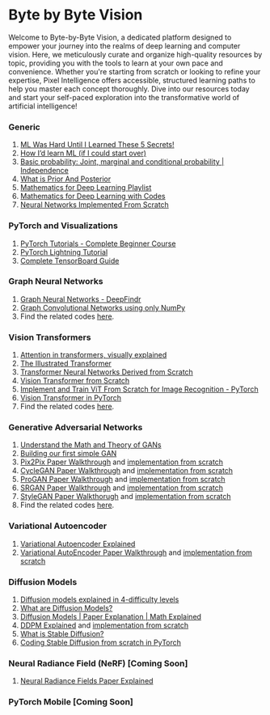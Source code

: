 # Byte by Byte Vision

Welcome to Byte-by-Byte Vision, a dedicated platform designed to empower your journey into the realms of deep learning and computer vision. Here, we meticulously curate and organize high-quality resources by topic, providing you with the tools to learn at your own pace and convenience. Whether you're starting from scratch or looking to refine your expertise, Pixel Intelligence offers accessible, structured learning paths to help you master each concept thoroughly. Dive into our resources today and start your self-paced exploration into the transformative world of artificial intelligence!

### Generic
  1. [ML Was Hard Until I Learned These 5 Secrets!](https://youtu.be/sJBO7rMR8ks?si=h9BtP0x1ywFW8U42)
  2. [How I’d learn ML (if I could start over)](https://youtu.be/gUmagAluXpk?si=4wiRwhonibEh2gsj)
  3. [Basic probability: Joint, marginal and conditional probability | Independence](https://youtu.be/SrEmzdOT65s?si=v-tQQ4b2aJe5KcbW)
  4. [What is Prior And Posterior](https://youtu.be/CHwM6dIec44?si=KQz9rLYME8cGPvIy)
  5. [Mathematics for Deep Learning Playlist](https://youtube.com/playlist?list=PL05umP7R6ij0bo4UtMdzEJ6TiLOqj4ZCm&si=m-2OnjVGfYuPKtr-)
  6. [Mathematics for Deep Learning with Codes](https://github.com/SoR-D/Mathematics-for-Deep-Learning)
  3. [Neural Networks Implemented From Scratch](https://youtube.com/playlist?list=PLhhyoLH6IjfzqE1Z9uGrTb66tcu311C7c&si=mHr4ANM7UzoxITbj)

### PyTorch and Visualizations
  1. [PyTorch Tutorials - Complete Beginner Course](https://youtube.com/playlist?list=PLqnslRFeH2UrcDBWF5mfPGpqQDSta6VK4&si=jOWoiKW3T1lTg_26)
  2. [PyTorch Lightning Tutorial](https://youtube.com/playlist?list=PLhhyoLH6IjfyL740PTuXef4TstxAK6nGP&si=ew27ODqjWKA1M1nz)
  3. [Complete TensorBoard Guide](https://youtu.be/k7KfYXXrOj0?si=uWwhut7UsE3KXl0G)

### Graph Neural Networks
  1. [Graph Neural Networks - DeepFindr](https://youtube.com/playlist?list=PLV8yxwGOxvvoNkzPfCx2i8an--Tkt7O8Z&si=VBMF5Zl8v-LJ-71k)
  2. [Graph Convolutional Networks using only NumPy](https://youtu.be/8qTnNXdkF1Q?si=o_z2rY6pjOVw6xwZ)
  3. Find the related codes [here](https://github.com/SoumyaratnaDebnath/Byte-by-Byte-Vision/tree/main/graph-convolution-networks-from-scratch).

### Vision Transformers
  1. [Attention in transformers, visually explained](https://youtu.be/eMlx5fFNoYc?si=pRbSARHssr38LjWx)
  2. [The Illustrated Transformer](https://jalammar.github.io/illustrated-transformer/)
  3. [Transformer Neural Networks Derived from Scratch](https://youtu.be/kWLed8o5M2Y?si=LoDpokjuaE_Lo5p3)
  4. [Vision Transformer from Scratch](https://youtu.be/pACWvXc-GLs?si=LIn29f-xGkUYy-H0)
  5. [Implement and Train ViT From Scratch for Image Recognition - PyTorch](https://youtu.be/Vonyoz6Yt9c?si=1bSgFETiMPXqw-ss)
  6. [Vision Transformer in PyTorch](https://youtu.be/ovB0ddFtzzA?si=jr6tgb0vMZpMO5DK)
  7. Find the related codes [here](https://github.com/SoumyaratnaDebnath/Byte-by-Byte-Vision/tree/main/vision-trasnformer-from-scratch).

### Generative Adversarial Networks
  1. [Understand the Math and Theory of GANs](https://youtu.be/J1aG12dLo4I?si=vuS8el8bImDw75l8)
  2. [Building our first simple GAN](https://youtu.be/OljTVUVzPpM?si=X2-mJx_7N_Z1jU4B)
  3. [Pix2Pix Paper Walkthrough](https://youtu.be/9SGs4Nm0VR4?si=UrbZG-GxCaAsDpbf) and [implementation from scratch](https://youtu.be/SuddDSqGRzg?si=l6eIx9cxyWoqzhuP)
  5. [CycleGAN Paper Walkthrough](https://youtu.be/5jziBapziYE?si=-mCy8ae3o42zWZ_H) and [implementation from scratch](https://youtu.be/4LktBHGCNfw?si=3Jue5Qen5gac20lh)
  7. [ProGAN Paper Walkthrough](https://youtu.be/lhs78if-E7E?si=JYt_qQjUiuKKfdl4) and [implementation from scratch](https://youtu.be/nkQHASviYac?si=uyfIQb0at9BYBHU8)
  8. [SRGAN Paper Walkthrough](https://youtu.be/fx-rXMcKlQc?si=88k7HFX1hPCx-olV) and [implementation from scratch](https://youtu.be/7FO9qDOhRCc?si=hT992fUyBe2_72Hc)
  9. [StyleGAN Paper Walkthorugh](https://youtu.be/qZuoU23ACTo?si=ZLgHJ39Wfhc-yO2Q) and [implementation from scratch](https://www.kaggle.com/code/tauilabdelilah/stylegan-implementation-from-scratch-pytorch)
  10. Find the related codes [here](https://github.com/SoumyaratnaDebnath/Byte-by-Byte-Vision/tree/main/GANs-implemented-from-scratch).

### Variational Autoencoder
  1. [Variational Autoencoder Explained](https://youtu.be/iwEzwTTalbg?si=Wv4mQJKNllMZvM3q)
  2. [Variational AutoEncoder Paper Walkthrough](https://youtu.be/5bA6gwo36Cw?si=lEdLDp4zCgl6DSCQ) and [implementation from scratch](https://youtu.be/VELQT1-hILo?si=2BlGkoynHX-5Tdwh)
     
### Diffusion Models
  1. [Diffusion models explained in 4-difficulty levels](https://youtu.be/yTAMrHVG1ew?si=U_XiXqf1fHSOZH1-)
  2. [What are Diffusion Models?](https://youtu.be/fbLgFrlTnGU?si=kQlJ7AN0b8kOaiMG)
  3. [Diffusion Models | Paper Explanation | Math Explained](https://youtu.be/HoKDTa5jHvg?si=km-4R43Y_EmYX3hC)
  4. [DDPM Explained](https://youtu.be/H45lF4sUgiE?si=zxuqNRH1LkJ1Xl93) and [implementation from scratch](https://youtu.be/vu6eKteJWew?si=o3x6HAsttKfQT2gs)
  5. [What is Stable Diffusion?](https://youtu.be/RGBNdD3Wn-g?si=NBZ8SnxUCLGoSAOi)
  6. [Coding Stable Diffusion from scratch in PyTorch](https://youtu.be/ZBKpAp_6TGI?si=FzdP-SGoVClxWVN9)

### Neural Radiance Field (NeRF) [Coming Soon]
  1. [Neural Radiance Fields Paper Explained](https://youtu.be/WSfEfZ0ilw4?si=Shqr7GXw3FklwUOW)

### PyTorch Mobile [Coming Soon]

